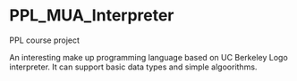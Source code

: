 # PPL_MUA_Interpreter
PPL course project

An interesting make up programming language based on UC Berkeley Logo interpreter. It can support basic data types and simple algoorithms.
